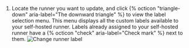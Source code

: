 1. Locate the runner you want to update, and click {% octicon "triangle-down" aria-label="The downward triangle" %} to view the label selection menu. This menu displays all the custom labels available to your self-hosted runner. Labels already assigned to your self-hosted runner have a {% octicon "check" aria-label="Check mark" %} next to them.
   ![Change runner label](/assets/images/help/settings/actions-runner-list-label.png)
